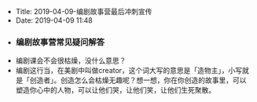 - Title: 2019-04-09-编剧故事营最后冲刺宣传
- Date: 2019-04-09 11:48
- ### 编剧故事营常见疑问解答
- 编剧课会不会很枯燥，没什么意思？
- 编剧这行当，在美剧中叫做creator，这个词大写的意思是「造物主」，小写就是「创造者」。创造怎么会枯燥无趣呢？想一想，你在你创造的故事里，可以塑造你心中的人物，可以让他们哭，让他们笑，让他们生死聚散。
